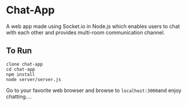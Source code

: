 # Chat-App

A web app made using Socket.io in Node.js which enables users to chat with each other and provides multi-room communication channel.	

## To Run
```
clone chat-app
cd chat-app
npm install
node server/server.js
```
Go to your favorite web browser and browse to ``` localhost:3000 ```and enjoy chatting....
